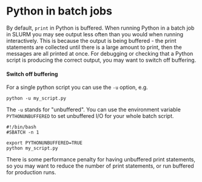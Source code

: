 # Python in batch jobs

By default, `print` in Python is buffered.  When running Python in a batch job in SLURM you may see output less often than you would when running interactively.  This is because the output is being buffered - the print statements are collected until there is a large amount to print,  then the messages are all printed at once.  For debugging or checking that a Python script is producing the correct output, you may want to switch off buffering.

#### Switch off buffering

For a single python script you can use the `-u` option, e.g. 

`python -u my_script.py`

The `-u` stands for "unbuffered".  You can use the environment variable `PYTHONUNBUFFERED` to set unbuffered I/O for your whole batch script. 

```text
#!/bin/bash
#SBATCH -n 1

export PYTHONUNBUFFERED=TRUE
python my_script.py
```

There is some performance penalty for having unbuffered print statements, so you may want to reduce the number of print statements, or run buffered for production runs. 

